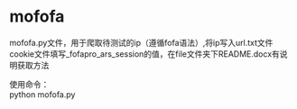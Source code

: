 # mofofa  
mofofa.py文件，用于爬取待测试的ip（遵循fofa语法）,将ip写入url.txt文件  
cookie文件填写_fofapro_ars_session的值，在file文件夹下README.docx有说明获取方法  
  
使用命令：  
python mofofa.py  

